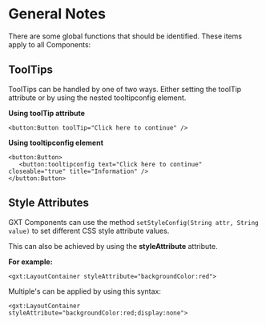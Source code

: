# General Notes #

There are some global functions that should be identified.   These items apply to all Components:

## ToolTips ##

ToolTips can be handled by one of two ways.  Either setting the toolTip attribute or by using the nested tooltipconfig element.

**Using toolTip attribute**
```
<button:Button toolTip="Click here to continue" />
```

**Using tooltipconfig element**
```
<button:Button>
   <button:tooltipconfig text="Click here to continue" closeable="true" title="Information" />
</button:Button>
```


## Style Attributes ##

GXT Components can use the method `setStyleConfig(String attr, String value)` to set different CSS style attribute values.

This can also be achieved by using the **styleAttribute** attribute.

**For example:**
```
<gxt:LayoutContainer styleAttribute="backgroundColor:red">
```

Multiple's can be applied by using this syntax:
```
<gxt:LayoutContainer styleAttribute="backgroundColor:red;display:none">
```